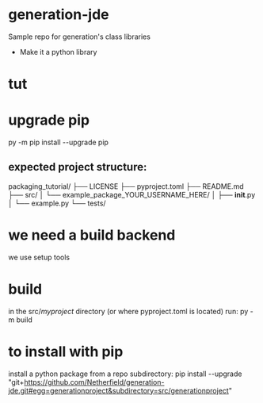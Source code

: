 # generation-jde
Sample repo for generation's class libraries

- Make it a python library

# tut


# upgrade pip
py -m pip install --upgrade pip

## expected project structure:
packaging_tutorial/
├── LICENSE
├── pyproject.toml
├── README.md
├── src/
│   └── example_package_YOUR_USERNAME_HERE/
│       ├── __init__.py
│       └── example.py
└── tests/

# we need a build backend
we use setup tools

# build
in the src/_myproject_ directory (or where pyproject.toml is located) run:
py -m build


# to install with pip
install a python package from a repo subdirectory:
pip install --upgrade "git+https://github.com/Netherfield/generation-jde.git#egg=generationproject&subdirectory=src/generationproject"


